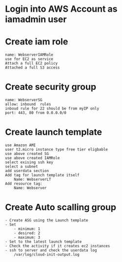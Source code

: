 # Login into AWS Account as iamadmin user
# Create iam role 
    name: WebserverIAMRole
    use for EC2 as service
    Attach a full EC2 policy
    Attached a full S3 access
# Create security group
    name: WebserverSG
    allow: inbound  rules
    inboud rule for 22 should be from myIP only
    port: 443, 80 from 0.0.0.0/0
# Create launch template
    use Amazon AMI
    user t2.micro instance type free tier eligbable
    use above created SG
    use above created IAMRole
    select exising ssh key
    select a subnet
    add userdata section
    Add tag for launch template itself
        Name: WebserverLT
    Add resource tag:
        Name: Webserver
# Create Auto scalling group
    - Create ASG using the Launch template
    - Set
        - minimum: 1
        - desired: 2
        - maximum: 3
    - Set to the latest launch template
    - Check the activity if it creates ec2 instances
    - ssh to server and check the userdata log
        /var/log/cloud-init-output.log




    
